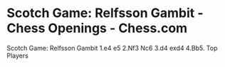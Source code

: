 ---
---

Scotch Game: Relfsson Gambit - Chess Openings - Chess.com
=========================================================


Scotch Game: Relfsson Gambit 1.e4 e5 2.Nf3 Nc6 3.d4 exd4 4.Bb5. Top Players